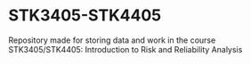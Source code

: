 # STK3405-STK4405
Repository made for storing data and work in the course STK3405/STK4405: Introduction to Risk and Reliability Analysis
